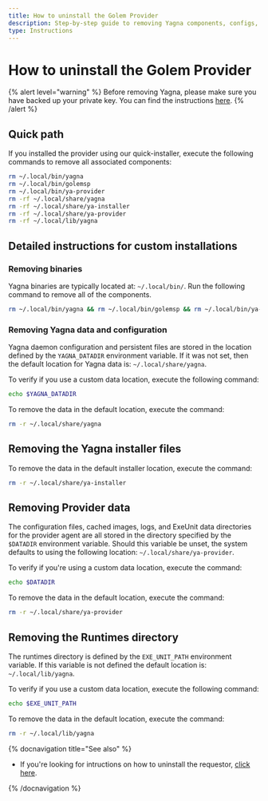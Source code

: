 ```yaml
---
title: How to uninstall the Golem Provider
description: Step-by-step guide to removing Yagna components, configs, and data for Providers.
type: Instructions
---
```


# How to uninstall the Golem Provider

{% alert level="warning" %}
Before removing Yagna, please make sure you have backed up your private key. You can find the instructions [here](/docs/providers/wallet/backup).
{% /alert %}

## Quick path

If you installed the provider using our quick-installer, execute the following commands to remove all associated components:

```bash
rm ~/.local/bin/yagna
rm ~/.local/bin/golemsp
rm ~/.local/bin/ya-provider
rm -rf ~/.local/share/yagna
rm -rf ~/.local/share/ya-installer
rm -rf ~/.local/share/ya-provider
rm -rf ~/.local/lib/yagna
```

## Detailed instructions for custom installations

### Removing binaries

Yagna binaries are typically located at: `~/.local/bin/`. Run the following command to remove all of the components.

```bash
rm ~/.local/bin/yagna && rm ~/.local/bin/golemsp && rm ~/.local/bin/ya-provider
```

### Removing Yagna data and configuration

Yagna daemon configuration and persistent files are stored in the location defined by the `YAGNA_DATADIR` environment variable. If it was not set, then the default location for Yagna data is: `~/.local/share/yagna`.

To verify if you use a custom data location, execute the following command:

```bash
echo $YAGNA_DATADIR
```

To remove the data in the default location, execute the command:

```bash
rm -r ~/.local/share/yagna
```

## Removing the Yagna installer files

To remove the data in the default installer location, execute the command:

```bash
rm -r ~/.local/share/ya-installer
```

## Removing Provider data

The configuration files, cached images, logs, and ExeUnit data directories for the provider agent are all stored in the directory specified by the `$DATADIR` environment variable. Should this variable be unset, the system defaults to using the following location: `~/.local/share/ya-provider`.

To verify if you're using a custom data location, execute the command:

```bash
echo $DATADIR
```

To remove the data in the default location, execute the command:

```bash
rm -r ~/.local/share/ya-provider
```

## Removing the Runtimes directory

The runtimes directory is defined by the `EXE_UNIT_PATH` environment variable. If this variable is not defined the default location is: `~/.local/lib/yagna`.

To verify if you use a custom data location, execute the following command:

```bash
echo $EXE_UNIT_PATH
```

To remove the data in the default location, execute the command:

```bash
rm -r ~/.local/lib/yagna
```

{% docnavigation title="See also" %}

- If you're looking for intructions on how to uninstall the requestor, [click here](/docs/creators/javascript/examples/tools/requestor-uninstall).

{% /docnavigation %}
